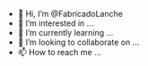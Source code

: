 - 👋 Hi, I’m @FabricadoLanche
- 👀 I’m interested in ...
- 🌱 I’m currently learning ...
- 💞️ I’m looking to collaborate on ...
- 📫 How to reach me ...

<!---
FabricadoLanche/FabricadoLanche is a ✨ special ✨ repository because its `README.md` (this file) appears on your GitHub profile.
You can click the Preview link to take a look at your changes.
--->
